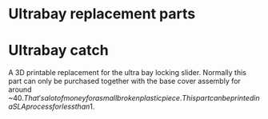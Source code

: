 Ultrabay replacement parts
==========================

# Ultrabay catch
A 3D printable replacement for the ultra bay locking slider. Normally this part can only be purchased together with the base cover assembly for around ~40$.
That's a lot of money for a small broken plastic piece. This part can be printed in a SLA process for less than 1$.
